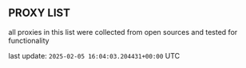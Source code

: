 ## PROXY LIST

all proxies in this list were collected from open sources and tested for functionality

last update: `2025-02-05 16:04:03.204431+00:00` UTC